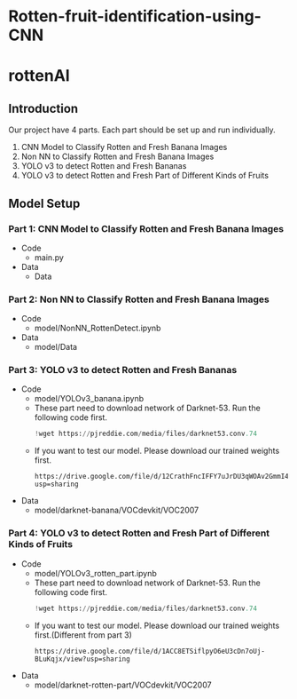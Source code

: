 # Rotten-fruit-identification-using-CNN

# rottenAI

## Introduction
Our project have 4 parts. Each part should be set up and run individually. 
1) CNN Model to Classify Rotten and Fresh Banana Images
2) Non NN to Classify Rotten and Fresh Banana Images
3) YOLO v3 to detect Rotten and Fresh Bananas
4) YOLO v3 to detect Rotten and Fresh Part of Different Kinds of Fruits



## Model Setup

### Part 1: CNN Model to Classify Rotten and Fresh Banana Images
- Code
  - main.py
- Data
  - Data

### Part 2: Non NN to Classify Rotten and Fresh Banana Images
- Code
  - model/NonNN_RottenDetect.ipynb
- Data
  - model/Data

### Part 3: YOLO v3 to detect Rotten and Fresh Bananas
- Code
  - model/YOLOv3_banana.ipynb
  - These part need to download network of Darknet-53. Run the following code first.
    ```python
    !wget https://pjreddie.com/media/files/darknet53.conv.74
    ```
  - If you want to test our model. Please download our trained weights first.
    ```
    https://drive.google.com/file/d/12CrathFncIFFY7uJrDU3qWOAv2GmmI44/view?usp=sharing
    ```
- Data
  - model/darknet-banana/VOCdevkit/VOC2007
  

### Part 4: YOLO v3 to detect Rotten and Fresh Part of Different Kinds of Fruits
- Code
  - model/YOLOv3_rotten_part.ipynb
  - These part need to download network of Darknet-53. Run the following code first.
    ```python
    !wget https://pjreddie.com/media/files/darknet53.conv.74
    ```
  - If you want to test our model. Please download our trained weights first.(Different from part 3)
    ```
    https://drive.google.com/file/d/1ACC8ETSiflpyO6eU3cDn7oUj-BLuKqjx/view?usp=sharing
    ```
- Data
  - model/darknet-rotten-part/VOCdevkit/VOC2007


